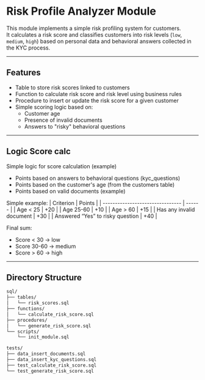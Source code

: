 # Risk Profile Analyzer Module

This module implements a simple risk profiling system for customers.  
It calculates a risk score and classifies customers into risk levels (`low`, `medium`, `high`) based on personal data and behavioral answers collected in the KYC process.

---

## Features

- Table to store risk scores linked to customers
- Function to calculate risk score and risk level using business rules
- Procedure to insert or update the risk score for a given customer
- Simple scoring logic based on:
  - Customer age
  - Presence of invalid documents
  - Answers to "risky" behavioral questions

---

## Logic Score calc
Simple logic for score calculation (example)

- Points based on answers to behavioral questions (kyc_questions)
- Points based on the customer's age (from the customers table)
- Points based on valid documents (example)

Simple example:
| Criterion                        | Points |
| -------------------------------- | ------ |
| Age < 25                         | +20    |
| Age 25-60                        | +10    |
| Age > 60                         | +15    |
| Has any invalid document         | +30    |
| Answered “Yes” to risky question | +40    |

Final sum:
- Score < 30 → low
- Score 30-60 → medium
- Score > 60 → high

---

## Directory Structure

```sh
sql/
├── tables/
│   └── risk_scores.sql
├── functions/
│   └── calculate_risk_score.sql
├── procedures/
│   └── generate_risk_score.sql
└── scripts/
    └── init_module.sql

tests/
├── data_insert_documents.sql
├── data_insert_kyc_questions.sql
├── test_calculate_risk_score.sql
└── test_generate_risk_score.sql
```